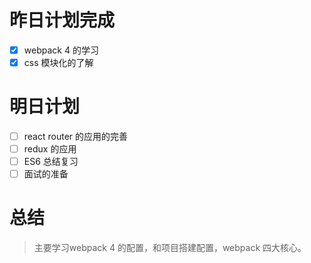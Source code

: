 # 昨日计划完成
- [x] webpack 4 的学习
- [x] css 模块化的了解

# 明日计划
- [ ] react router 的应用的完善
- [ ] redux 的应用
- [ ] ES6 总结复习
- [ ] 面试的准备

# 总结
> 主要学习webpack 4 的配置，和项目搭建配置，webpack 四大核心。


